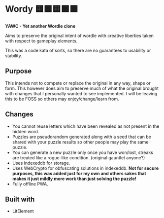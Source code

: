 
# Wordy 🟨🟩🟨🟩🟩 

**YAWC - Yet another Wordle clone**

Aims to preserve the original intent of wordle with creative liberties taken with respect to gameplay elements.

This was a code kata of sorts, so there are no guarantees to usability or stability.

## Purpose

This intends not to compete or replace the original in any way, shape or form. This however does aim to preserve much of what the original brought with changes that I personally wanted to see implemented. I will be leaving this to be FOSS so others may enjoy/change/learn from.

## Changes

- You cannot reuse letters which have been revealed as not present in the hidden word.
- Puzzles are pseudorandom generated along with a seed that can be shared with your puzzle results so other people may play the same puzzle.
- You can generate a new puzzle only once you have won/lost, streaks are treated like a rogue-like condition. (original gauntlet anyone?)
- Uses indexeddb for storage.
- Uses WebCrypto for obfuscating solutions in indexeddb. **Not for secure purposes, this was added just for my own and others sakes that makes it just mildly more work than just solving the puzzle!**
- Fully offline PWA.

## Built with

- LitElement
